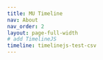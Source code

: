```yaml
---
title: MU Timeline
nav: About
nav_order: 2
layout: page-full-width
# add TimelineJS
timeline: timelinejs-test-csv
---
```

